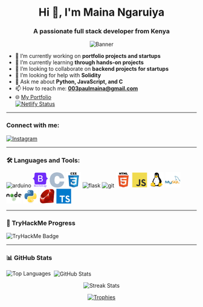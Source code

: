 <h1 align="center">Hi 👋, I'm Maina Ngaruiya</h1>

<h3 align="center">A passionate full stack developer from Kenya</h3>

<p align="center">
  <img src="https://github.com/mainangaruiya/mainangaruiya/assets/100405059/80fffde2-4519-458f-b87c-3bb424eccac4" alt="Banner" />
</p>

- 🔭 I’m currently working on **portfolio projects and startups**
- 🌱 I’m currently learning **through hands-on projects**
- 👯 I’m looking to collaborate on **backend projects for startups**
- 🤝 I’m looking for help with **Solidity**
- 💬 Ask me about **Python, JavaScript, and C**
- 📫 How to reach me: **003paulmaina@gmail.com**
- 🌐 [My Portfolio](https://jnrdev-paulmaina.netlify.app)  
  [![Netlify Status](https://api.netlify.com/api/v1/badges/d139d3be-17db-442e-9a9e-c226b2636f33/deploy-status)](https://app.netlify.com/sites/jnrdev-paulmaina/deploys)

---

### Connect with me:
<p>
  <a href="https://instagram.com/miista_maina" target="_blank">
    <img src="https://raw.githubusercontent.com/rahuldkjain/github-profile-readme-generator/master/src/images/icons/Social/instagram.svg" alt="Instagram" width="30" height="30" />
  </a>
</p>

---

### 🛠️ Languages and Tools:
<p>
  <img src="https://cdn.worldvectorlogo.com/logos/arduino-1.svg" alt="arduino" width="40" height="40"/>
  <img src="https://raw.githubusercontent.com/devicons/devicon/master/icons/bootstrap/bootstrap-plain-wordmark.svg" alt="bootstrap" width="40" height="40"/>
  <img src="https://raw.githubusercontent.com/devicons/devicon/master/icons/c/c-original.svg" alt="c" width="40" height="40"/>
  <img src="https://raw.githubusercontent.com/devicons/devicon/master/icons/css3/css3-original-wordmark.svg" alt="css3" width="40" height="40"/>
  <img src="https://www.vectorlogo.zone/logos/pocoo_flask/pocoo_flask-icon.svg" alt="flask" width="40" height="40"/>
  <img src="https://www.vectorlogo.zone/logos/git-scm/git-scm-icon.svg" alt="git" width="40" height="40"/>
  <img src="https://raw.githubusercontent.com/devicons/devicon/master/icons/html5/html5-original-wordmark.svg" alt="html5" width="40" height="40"/>
  <img src="https://raw.githubusercontent.com/devicons/devicon/master/icons/javascript/javascript-original.svg" alt="javascript" width="40" height="40"/>
  <img src="https://raw.githubusercontent.com/devicons/devicon/master/icons/linux/linux-original.svg" alt="linux" width="40" height="40"/>
  <img src="https://raw.githubusercontent.com/devicons/devicon/master/icons/mysql/mysql-original-wordmark.svg" alt="mysql" width="40" height="40"/>
  <img src="https://raw.githubusercontent.com/devicons/devicon/master/icons/nodejs/nodejs-original-wordmark.svg" alt="nodejs" width="40" height="40"/>
  <img src="https://raw.githubusercontent.com/devicons/devicon/master/icons/python/python-original.svg" alt="python" width="40" height="40"/>
  <img src="https://raw.githubusercontent.com/devicons/devicon/master/icons/ruby/ruby-original.svg" alt="ruby" width="40" height="40"/>
  <img src="https://raw.githubusercontent.com/devicons/devicon/master/icons/typescript/typescript-original.svg" alt="typescript" width="40" height="40"/>
</p>

---

### 🧠 TryHackMe Progress
<img src="https://tryhackme-badges.s3.amazonaws.com/crypticmaina.png" alt="TryHackMe Badge"/>

---

### 📊 GitHub Stats

<p>
  <img align="left" src="https://github-readme-stats.vercel.app/api/top-langs?username=mainangaruiya&show_icons=true&locale=en&layout=compact" alt="Top Languages"/>
</p>

<p>&nbsp;
  <img align="center" src="https://github-readme-stats.vercel.app/api?username=mainangaruiya&show_icons=true&locale=en" alt="GitHub Stats"/>
</p>

<p align="center">
  <img src="https://github-readme-streak-stats.herokuapp.com/?user=mainangaruiya&" alt="Streak Stats"/>
</p>

<p align="center">
  <a href="https://github.com/ryo-ma/github-profile-trophy">
    <img src="https://github-profile-trophy.vercel.app/?username=mainangaruiya" alt="Trophies"/>
  </a>
</p>
